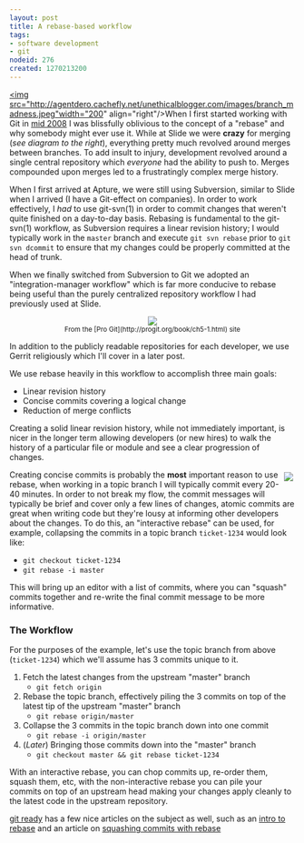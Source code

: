 ```yaml
--- 
layout: post
title: A rebase-based workflow
tags: 
- software development
- git
nodeid: 276
created: 1270213200
---
```

<a href="http://agentdero.cachefly.net/unethicalblogger.com/images/branch_madness.jpeg" target="_blank"><img src="http://agentdero.cachefly.net/unethicalblogger.com/images/branch_madness.jpeg"width="200" align="right"/></a>When I first started working with Git in [mid 2008](http://unethicalblogger.com/posts/2008/07/experimenting_with_git_slide_part_13) I was blissfully oblivious to the concept of a "rebase" and why somebody might ever use it. While at Slide we were **crazy** for merging (*see diagram to the right*), everything pretty much revolved around merges between branches. To add insult to injury, development revolved around a single central repository which *everyone* had the ability to push to. Merges compounded upon merges led to a frustratingly complex merge history.

When I first arrived at Apture, we were still using Subversion, similar to Slide when I arrived (I have a Git-effect on companies). In order to work effectively, I *had* to use git-svn(1) in order to commit changes that weren't quite finished on a day-to-day basis. Rebasing is fundamental to the git-svn(1) workflow, as Subversion requires a linear revision history; I would typically work in the `master` branch and execute `git svn rebase` prior to `git svn dcommit` to ensure that my changes could be properly committed at the head of trunk.

When we finally switched from Subversion to Git we adopted an "integration-manager workflow" which is far more conducive to rebase being useful than the purely centralized repository workflow I had previously used at Slide.

<center><img src="http://agentdero.cachefly.net/unethicalblogger.com/images/integration_manager_workflow.png"/></center>
<center><small>From the [Pro Git](http://progit.org/book/ch5-1.html) site</small></center>

In addition to the publicly readable repositories for each developer, we use Gerrit religiously which I'll cover in a later post.

We use rebase heavily in this workflow to accomplish three main goals:

* Linear revision history
* Concise commits covering a logical change
* Reduction of merge conflicts

Creating a solid linear revision history, while not immediately important, is nicer in the longer term allowing developers (or new hires) to walk the history of a particular file or module and see a clear progression of changes. 

<img src="http://agentdero.cachefly.net/unethicalblogger.com/images/qgit_apture_graph.png" align="right" hspace="4" vspace="4"/>Creating concise commits is probably the **most** important reason to use rebase, when working in a topic branch I will typically commit every 20-40 minutes. In order to not break my flow, the commit messages will typically be brief and cover only a few lines of changes, atomic commits are great when writing code but they're lousy at informing other developers about the changes. To do this, an "interactive rebase" can be used, for example, collapsing the commits in a topic branch `ticket-1234` would look like:

* `git checkout ticket-1234`
* `git rebase -i master`

This will bring up an editor with a list of commits, where you can "squash" commits together and re-write the final commit message to be more informative.



### The Workflow

For the purposes of the example, let's use the topic branch from above (`ticket-1234`) which we'll assume has 3 commits unique to it.

1. Fetch the latest changes from the upstream "master" branch
   * `git fetch origin`
1. Rebase the topic branch, effectively piling the 3 commits on top of the latest tip of the upstream "master" branch
   * `git rebase origin/master`
1. Collapse the 3 commits in the topic branch down into one commit
   * `git rebase -i origin/master`
1. (*Later*) Bringing those commits down into the "master" branch
   * `git checkout master && git rebase ticket-1234`

With an interactive rebase, you can chop commits up, re-order them, squash them, etc, with the non-interactive rebase you can pile your commits on top of an upstream head making your changes apply cleanly to the latest code in the upstream repository.

[git ready](http://www.gitready.com/) has a few nice articles on the subject as well, such as an [intro to rebase](http://www.gitready.com/intermediate/2009/01/31/intro-to-rebase.html) and an article on [squashing commits with rebase](http://www.gitready.com/advanced/2009/02/10/squashing-commits-with-rebase.html)
